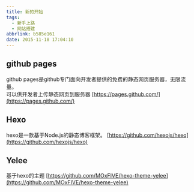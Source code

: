 ```yaml
---
title: 新的开始
tags:
  - 新手上路
  - 网站搭建
abbrlink: b585e161
date: 2015-11-18 17:04:10
---
```


## github pages ##
github pages是github专门面向开发者提供的免费的静态网页服务器，无限流量。  
可以供开发者上传静态网页到服务器
[https://pages.github.com/](https://pages.github.com/)

## Hexo ##
hexo是一款基于Node.js的静态博客框架。
[https://github.com/hexojs/hexo](https://github.com/hexojs/hexo)

## Yelee ##
基于hexo的主题
[https://github.com/MOxFIVE/hexo-theme-yelee](https://github.com/MOxFIVE/hexo-theme-yelee)
